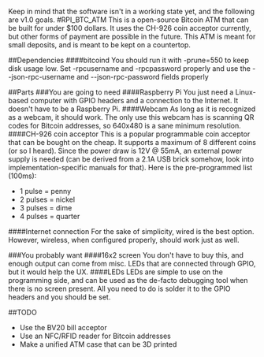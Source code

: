 Keep in mind that the software isn't in a working state yet, and the following are v1.0 goals.
#RPI_BTC_ATM
This is a open-source Bitcoin ATM that can be built for under $100 dollars. It uses the CH-926 coin acceptor currently, but other forms of payment are possible in the future. This ATM is meant for small deposits, and is meant to be kept on a countertop.

##Dependencies
####bitcoind
You should run it with -prune=550 to keep disk usage low. Set -rpcusername and -rpcpassword properly and use the --json-rpc-username and --json-rpc-password fields properly

##Parts
###You are going to need
####Raspberry Pi
You just need a Linux-based computer with GPIO headers and a connection to the Internet. It doesn't have to be a Raspberry Pi.
####Webcam
As long as it is recognized as a webcam, it should work. The only use this webcam has is scanning QR codes for Bitcoin addresses, so 640x480 is a sane minimum resolution.
####CH-926 coin acceptor
This is a popular programmable coin acceptor that can be bought on the cheap. It supports a maximum of 8 different coins (or so I heard). Since the power draw is 12V @ 55mA, an external power supply is needed (can be derived from a 2.1A USB brick somehow, look into implementation-specific manuals for that). Here is the pre-programmed list (100ms):
* 1 pulse = penny
* 2 pulses = nickel
* 3 pulses = dime
* 4 pulses = quarter

####Internet connection
For the sake of simplicity, wired is the best option. However, wireless, when configured properly, should work just as well.

###You probably want
####16x2 screen
You don't have to buy this, and enough output can come from misc. LEDs that are connected through GPIO, but it would help the UX.
####LEDs
LEDs are simple to use on the programming side, and can be used as the de-facto debugging tool when there is no screen present. All you need to do is solder it to the GPIO headers and you should be set.

##TODO
- Use the BV20 bill acceptor
- Use an NFC/RFID reader for Bitcoin addresses
- Make a unified ATM case that can be 3D printed
